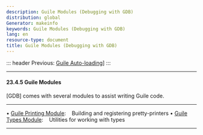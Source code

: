 ```yaml
---
description: Guile Modules (Debugging with GDB)
distribution: global
Generator: makeinfo
keywords: Guile Modules (Debugging with GDB)
lang: en
resource-type: document
title: Guile Modules (Debugging with GDB)
---
```

::: header
Previous: [Guile Auto-loading](Guile-Auto_002dloading.html#Guile-Auto_002dloading)]
:::

---

#### 23.4.5 Guile Modules

[GDB] comes with several modules to assist writing Guile code.

---

• [Guile Printing Module](Guile-Printing-Module.html#Guile-Printing-Module):        Building and registering pretty-printers
• [Guile Types Module](Guile-Types-Module.html#Guile-Types-Module):                 Utilities for working with types

---
